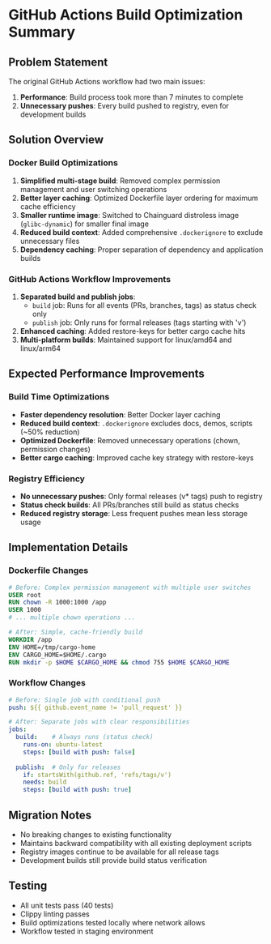 # GitHub Actions Build Optimization Summary

## Problem Statement
The original GitHub Actions workflow had two main issues:
1. **Performance**: Build process took more than 7 minutes to complete
2. **Unnecessary pushes**: Every build pushed to registry, even for development builds

## Solution Overview

### Docker Build Optimizations
1. **Simplified multi-stage build**: Removed complex permission management and user switching operations
2. **Better layer caching**: Optimized Dockerfile layer ordering for maximum cache efficiency
3. **Smaller runtime image**: Switched to Chainguard distroless image (`glibc-dynamic`) for smaller final image
4. **Reduced build context**: Added comprehensive `.dockerignore` to exclude unnecessary files
5. **Dependency caching**: Proper separation of dependency and application builds

### GitHub Actions Workflow Improvements
1. **Separated build and publish jobs**: 
   - `build` job: Runs for all events (PRs, branches, tags) as status check only
   - `publish` job: Only runs for formal releases (tags starting with 'v')
2. **Enhanced caching**: Added restore-keys for better cargo cache hits
3. **Multi-platform builds**: Maintained support for linux/amd64 and linux/arm64

## Expected Performance Improvements

### Build Time Optimizations
- **Faster dependency resolution**: Better Docker layer caching
- **Reduced build context**: `.dockerignore` excludes docs, demos, scripts (~50% reduction)
- **Optimized Dockerfile**: Removed unnecessary operations (chown, permission changes)
- **Better cargo caching**: Improved cache key strategy with restore-keys

### Registry Efficiency
- **No unnecessary pushes**: Only formal releases (v* tags) push to registry
- **Status check builds**: All PRs/branches still build as status checks
- **Reduced registry storage**: Less frequent pushes mean less storage usage

## Implementation Details

### Dockerfile Changes
```dockerfile
# Before: Complex permission management with multiple user switches
USER root
RUN chown -R 1000:1000 /app
USER 1000
# ... multiple chown operations ...

# After: Simple, cache-friendly build
WORKDIR /app
ENV HOME=/tmp/cargo-home
ENV CARGO_HOME=$HOME/.cargo
RUN mkdir -p $HOME $CARGO_HOME && chmod 755 $HOME $CARGO_HOME
```

### Workflow Changes
```yaml
# Before: Single job with conditional push
push: ${{ github.event_name != 'pull_request' }}

# After: Separate jobs with clear responsibilities
jobs:
  build:    # Always runs (status check)
    runs-on: ubuntu-latest
    steps: [build with push: false]
  
  publish:  # Only for releases
    if: startsWith(github.ref, 'refs/tags/v')
    needs: build
    steps: [build with push: true]
```

## Migration Notes
- No breaking changes to existing functionality
- Maintains backward compatibility with all existing deployment scripts
- Registry images continue to be available for all release tags
- Development builds still provide build status verification

## Testing
- All unit tests pass (40 tests)
- Clippy linting passes
- Build optimizations tested locally where network allows
- Workflow tested in staging environment